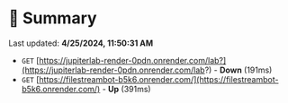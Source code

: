 # 📖 Summary
Last updated: **4/25/2024, 11:50:31 AM**

- `GET` [https://jupiterlab-render-0pdn.onrender.com/lab?](https://jupiterlab-render-0pdn.onrender.com/lab?) - **Down** (191ms)
- `GET` [https://filestreambot-b5k6.onrender.com/](https://filestreambot-b5k6.onrender.com/) - **Up** (391ms)
